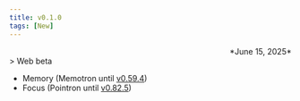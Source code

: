```yaml
---
title: v0.1.0
tags: [New]
---
```

<div align="right">*June 15, 2025*</div>
> Web beta

- Memory (Memotron until [v0.59.4](/changelog/memotron/2025/Q2/v0.59.4))
- Focus (Pointron until [v0.82.5](/changelog/pointron/2025/Q2/v0.82.5))